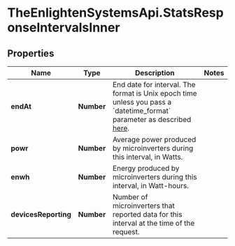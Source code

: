 # TheEnlightenSystemsApi.StatsResponseIntervalsInner

## Properties

Name | Type | Description | Notes
------------ | ------------- | ------------- | -------------
**endAt** | **Number** | End date for interval. The format is Unix epoch time unless you pass a &#x60;datetime_format&#x60; parameter as described [here](https://developer.enphase.com/docs#Datetimes). | 
**powr** | **Number** | Average power produced by microinverters during this interval, in Watts. | 
**enwh** | **Number** | Energy produced by microinverters during this interval, in Watt-hours. | 
**devicesReporting** | **Number** | Number of microinverters that reported data for this interval at the time of the request. | 


